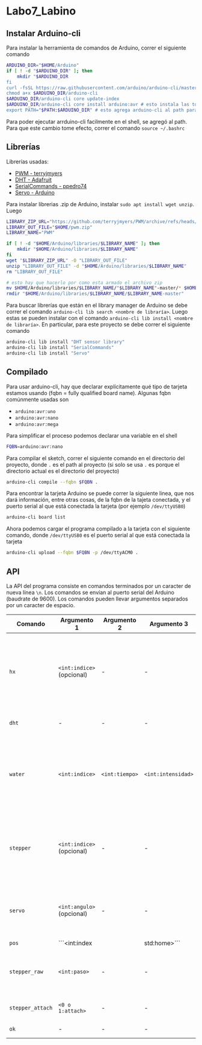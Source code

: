 # Labo7_Labino

## Instalar Arduino-cli

Para instalar la herramienta de comandos de Arduino, correr el siguiente comando

```bash
ARDUINO_DIR="$HOME/Arduino"
if [ ! -d "$ARDUINO_DIR" ]; then
    mkdir "$ARDUINO_DIR
fi
curl -fsSL https://raw.githubusercontent.com/arduino/arduino-cli/master/install.sh | BINDIR=$ARDUINO_DIR sh
chmod a+x $ARDUINO_DIR/arduino-cli
$ARDUINO_DIR/arduino-cli core update-index
$ARDUINO_DIR/arduino-cli core install arduino:avr # esto instala las toolchains para las tarjetas arduino avr
export PATH="$PATH:$ARDUINO_DIR" # esto agrega arduino-cli al path para poder llamarlo con el comando arduino-cli
```

Para poder ejecutar arrduino-cli facilmente en el shell, se agregó al path. Para que este cambio tome efecto, correr el comando ```source ~/.bashrc```

## Librerías

Librerías usadas:
- [PWM - terryjmyers](https://github.com/terryjmyers/PWM)
- [DHT - Adafruit](https://github.com/adafruit/DHT-sensor-library)
- [SerialCommands - ppedro74](https://github.com/ppedro74/Arduino-SerialCommands)
- [Servo - Arduino](https://github.com/arduino-libraries/Servo)

Para instalar librerias .zip de Arduino, instalar ```sudo apt install wget unzip```. Luego

```bash
LIBRARY_ZIP_URL="https://github.com/terryjmyers/PWM/archive/refs/heads/master.zip"
LIBRARY_OUT_FILE="$HOME/pwm.zip"
LIBRARY_NAME="PWM"

if [ ! -d "$HOME/Arduino/libraries/$LIBRARY_NAME" ]; then
    mkdir "$HOME/Arduino/libraries/$LIBRARY_NAME"
fi
wget "$LIBRARY_ZIP_URL" -O "LIBRARY_OUT_FILE"
unzip "LIBRARY_OUT_FILE" -d "$HOME/Arduino/libraries/$LIBRARY_NAME"
rm "LIBRARY_OUT_FILE"

# esto hay que hacerlo por como esta armado el archivo zip
mv $HOME/Arduino/libraries/$LIBRARY_NAME/"$LIBRARY_NAME"-master/* $HOME/Arduino/libraries/"$LIBRARY_NAME"
rmdir "$HOME/Arduino/libraries/$LIBRARY_NAME/$LIBRARY_NAME-master"
```

Para buscar librerías que están en el library manager de Arduino se debe correr el comando ```arduino-cli lib search <nombre de libraría>```. Luego estas se pueden instalar con el comando ```arduino-cli lib install <nombre de libraría>```. En particular, para este proyecto se debe correr el siguiente comando

```bash
arduino-cli lib install "DHT sensor library"
arduino-cli lib install "SerialCommands"
arduino-cli lib install "Servo"
```

## Compilado

Para usar arduino-cli, hay que declarar explícitamente qué tipo de tarjeta estamos usando (fqbn = fully qualified board name). Algunas fqbn comúnmente usadas son

- ```arduino:avr:uno```
- ```arduino:avr:nano```
- ```arduino:avr:mega```

Para simplificar el proceso podemos declarar una variable en el shell

```bash
FQBN=arduino:avr:nano
```

Para compilar el sketch, correr el siguiente comando en el directorio del proyecto, donde ```.``` es el path al proyecto (si solo se usa ```.``` es porque el directorio actual es el directorio del proyecto)

```bash
arduino-cli compile --fqbn $FQBN .
```

Para encontrar la tarjeta Arduino se puede correr la siguiente linea, que nos dará información, entre otras cosas, de la fqbn de la tajeta conectada, y el puerto serial al que está conectada la tarjeta (por ejemplo ```/dev/ttyUSB0```)

```bash
arduino-cli board list
```

Ahora podemos cargar el programa compilado a la tarjeta con el siguiente comando, donde ```/dev/ttyUSB0``` es el puerto serial al que está conectada la tarjeta

```bash
arduino-cli upload --fqbn $FQBN -p /dev/ttyACM0 .
```

## API

La API del programa consiste en comandos terminados por un caracter de nueva línea ```\n```. Los comandos se envían al puerto serial del Arduino (baudrate de 9600). Los comandos pueden llevar argumentos separados por un caracter de espacio.

|Comando|Argumento 1|Argumento 2|Argumento 3|Respuesta|
|---|---|---|---|---|
|```hx```|```<int:indice>``` (opcional)|-|-|Si se proporciona el argumento indice, devuelve un int con el valor de la balanza correspondiente al indice. Si no se proporcionan argumentos, se devolverá una lista con todos los valores de acda balanza, en orden (```[valor1, valor2, valor3, ...]```)|
|```dht```|-|-|-|Devuelve los datos del DHT en formato JSON (```{"hum":12.34,"temp":56.78}```)|
|```water```|```<int:indice>```|```<int:tiempo>```|```<int:intensidad>```|Riega en la posición correspondiente con el indice, durante el tiempo especificado en tiempo (en milisegundos), con la intensidad de la bomba especificada en intensidad (intensidad va de 1% a 100% de la potencia total). Devuelve el texto "OK"|
|```stepper```|```<int:indice>``` (opcional)|-|-|Si se proporciona el argumento indice, lleva el stepper a la posición correspondiente a la posición del índice nidicado. Con o sin argumentos, devuelve la posición en pasos en que se encuentra el stepper como un número entero|
|```servo```|```<int:angulo>```(opcional)|-|-|Similar a ```stepper```. Si se proporciona un ángulo, lleva el servo a dicho ángulo. En cualquier caso devuelve el ángulo final en el que se encuentra el servo como un número entero|
|```pos```|```<int:index || std:home>```|-|-|Si el argumento es un int, lleva el stepper y servo a la posicion del indice indicado. Si el argumento es el texto "home", lleva el stepper y el servo a la posicion especificada como home|
|```stepper_raw```|```<int:paso>```|-|-|Lleva el stepper al paso indicado en el argumento. Devuelve el paso en el que se encuentra el stepper al final (debería coincidir con el argumento)|
|```stepper_attach```|```<0 o 1:attach>```|-|-|Attachea o desattachea el stepper dependiendo del argumento. Devuelve "OK"|
|```ok```|-|-|-|Responde "OK". Para probar conexión|
